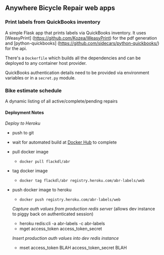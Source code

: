 ## Anywhere Bicycle Repair web apps

### Print labels from QuickBooks inventory

A simple Flask app that prints labels via QuickBooks inventory.  It uses [WeasyPrint] (https://github.com/Kozea/WeasyPrint) for the pdf generation and [python-quickbooks] (https://github.com/sidecars/python-quickbooks/) for the api.

There's a `Dockerfile` which builds all the dependencies and can be deployed to any container host provider.

QuickBooks authentication details need to be provided via environment variables or in a `secret.py` module.

### Bike estimate schedule

A dynamic listing of all active/complete/pending repairs


#### Deployment Notes
*Deploy to Heroku*
- push to git
- wait for automated build at [Docker Hub](https://hub.docker.com/r/flackdl/abr/builds/) to complete
- pull docker image
  - `docker pull flackdl/abr`
- tag docker image
  - `docker tag flackdl/abr registry.heroku.com/abr-labels/web`
- push docker image to heroku
  - `docker push registry.heroku.com/abr-labels/web`
  
  *Capture auth values from production redis server* (allows dev instance to piggy back on authenticated session)
  - heroku redis:cli -a abr-labels -c abr-labels
  - mget access_token access_token_secret
  
  *Insert production auth values into dev redis instance*
  - mset access_token BLAH access_token_secret BLAH
